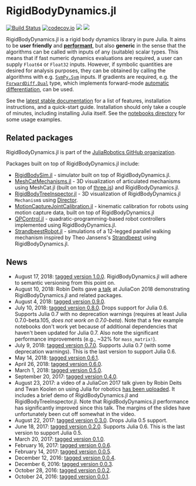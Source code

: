 # RigidBodyDynamics.jl

[![Build Status](https://travis-ci.org/JuliaRobotics/RigidBodyDynamics.jl.svg?branch=master)](https://travis-ci.org/JuliaRobotics/RigidBodyDynamics.jl)
[![codecov.io](https://codecov.io/github/JuliaRobotics/RigidBodyDynamics.jl/coverage.svg?branch=master)](https://codecov.io/github/JuliaRobotics/RigidBodyDynamics.jl?branch=master)
[![](https://img.shields.io/badge/docs-latest-blue.svg)](https://JuliaRobotics.github.io/RigidBodyDynamics.jl/latest)
[![](https://img.shields.io/badge/docs-stable-blue.svg)](https://JuliaRobotics.github.io/RigidBodyDynamics.jl/stable)

RigidBodyDynamics.jl is a rigid body dynamics library in pure Julia. It aims to be **user friendly** and [**performant**](https://github.com/JuliaRobotics/RigidBodyDynamics.jl/blob/master/docs/src/benchmarks.md), but also **generic** in the sense that the algorithms can be called with inputs of any (suitable) scalar types. This means that if fast numeric dynamics evaluations are required, a user can supply `Float64` or `Float32` inputs. However, if symbolic quantities are desired for analysis purposes, they can be obtained by calling the algorithms with e.g. [`SymPy.Sym`](https://github.com/JuliaPy/SymPy.jl) inputs. If gradients are required, e.g. the [`ForwardDiff.Dual`](https://github.com/JuliaDiff/ForwardDiff.jl) type, which implements forward-mode [automatic differentiation](https://en.wikipedia.org/wiki/Automatic_differentiation), can be used.

See the [latest stable documentation](https://JuliaRobotics.github.io/RigidBodyDynamics.jl/stable/) for a list of features, installation instructions, and a quick-start guide. Installation should only take a couple of minutes, including installing Julia itself. See the [notebooks directory](https://github.com/JuliaRobotics/RigidBodyDynamics.jl/tree/master/notebooks) for some usage examples.


## Related packages

RigidBodyDynamics.jl is part of the [JuliaRobotics GitHub organization](http://www.juliarobotics.org/).

Packages built on top of RigidBodyDynamics.jl include:

* [RigidBodySim.jl](https://github.com/JuliaRobotics/RigidBodySim.jl) - simulator built on top of RigidBodyDynamics.jl.
* [MeshCatMechanisms.jl](https://github.com/JuliaRobotics/MeshCatMechanisms.jl) - 3D visualization of articulated mechanisms using MeshCat.jl (built on top of [three.js](https://threejs.org/)) and RigidBodyDynamics.jl.
* [RigidBodyTreeInspector.jl](https://github.com/rdeits/RigidBodyTreeInspector.jl) - 3D visualization of RigidBodyDynamics.jl `Mechanism`s using [Director](https://github.com/RobotLocomotion/director).
* [MotionCaptureJointCalibration.jl](https://github.com/JuliaRobotics/MotionCaptureJointCalibration.jl) - kinematic calibration for robots using motion capture data, built on top of RigidBodyDynamics.jl
* [QPControl.jl](https://github.com/tkoolen/QPControl.jl) - quadratic-programming-based robot controllers implemented using RigidBodyDynamics.jl.
* [StrandbeestRobot.jl](https://github.com/rdeits/StrandbeestRobot.jl) - simulations of a 12-legged parallel walking mechanism inspired by Theo Jansens's [Strandbeest](https://www.strandbeest.com/) using RigidBodyDynamics.jl.


## News

* August 17, 2018: [tagged version 1.0.0](https://github.com/JuliaRobotics/RigidBodyDynamics.jl/releases/tag/v1.0.0). RigidBodyDynamics.jl will adhere to semantic versioning from this point on.
* August 10, 2018: Robin Deits gave [a talk](https://www.youtube.com/watch?v=dmWQtI3DFFo) at JuliaCon 2018 demonstrating RigidBodyDynamics.jl and related packages.
* August 4, 2018: [tagged version 0.9.0](https://github.com/JuliaRobotics/RigidBodyDynamics.jl/releases/tag/v0.9.0).
* July 10, 2018: [tagged version 0.8.0](https://github.com/JuliaRobotics/RigidBodyDynamics.jl/releases/tag/v0.8.0). Drops support for Julia 0.6. Supports Julia 0.7 with no deprecation warnings (requires at least Julia 0.7.0-beta.105, *does not work on 0.7.0-beta*). Note that a few example notebooks don't work yet because of additional dependencies that haven't been updated for Julia 0.7. Also note the significant performance improvements (e.g., ~32% for `mass_matrix!`).
* July 9, 2018: [tagged version 0.7.0](https://github.com/JuliaRobotics/RigidBodyDynamics.jl/releases/tag/v0.7.0). Supports Julia 0.7 (with some deprecation warnings). This is the last version to support Julia 0.6.
* May 14, 2018: [tagged version 0.6.1](https://github.com/JuliaRobotics/RigidBodyDynamics.jl/releases/tag/v0.6.1).
* April 26, 2018: [tagged version 0.6.0](https://github.com/JuliaRobotics/RigidBodyDynamics.jl/releases/tag/v0.6.0).
* March 1, 2018: [tagged version 0.5.0](https://github.com/JuliaRobotics/RigidBodyDynamics.jl/releases/tag/v0.5.0).
* September 20, 2017: [tagged version 0.4.0](https://github.com/JuliaRobotics/RigidBodyDynamics.jl/releases/tag/v0.4.0).
* August 23, 2017: a video of a JuliaCon 2017 talk given by Robin Deits and Twan Koolen on using Julia for robotics [has been uploaded](https://www.youtube.com/watch?v=gPYc77M90Qg). It includes a brief demo of RigidBodyDynamics.jl and RigidBodyTreeInspector.jl. Note that RigidBodyDynamics.jl performance has significantly improved since this talk. The margins of the slides have unfortunately been cut off somewhat in the video.
* August 22, 2017: [tagged version 0.3.0](https://github.com/JuliaRobotics/RigidBodyDynamics.jl/releases/tag/v0.3.0). Drops Julia 0.5 support.
* June 18, 2017: [tagged version 0.2.0](https://github.com/JuliaLang/METADATA.jl/pull/9814). Supports Julia 0.6. This is the last version to support Julia 0.5.
* March 20, 2017: [tagged version 0.1.0](https://github.com/JuliaLang/METADATA.jl/pull/8431).
* February 16, 2017: [tagged version 0.0.6](https://github.com/JuliaLang/METADATA.jl/pull/7989).
* February 14, 2017: [tagged version 0.0.5](https://github.com/JuliaLang/METADATA.jl/pull/7953).
* December 12, 2016: [tagged version 0.0.4](https://github.com/JuliaLang/METADATA.jl/pull/7256).
* December 6, 2016: [tagged version 0.0.3](https://github.com/JuliaLang/METADATA.jl/pull/7183).
* October 28, 2016: [tagged version 0.0.2](https://github.com/JuliaLang/METADATA.jl/pull/6896).
* October 24, 2016: [tagged version 0.0.1](https://github.com/JuliaLang/METADATA.jl/pull/6831).
